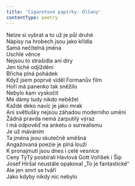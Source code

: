 ```yaml
---
title: 'Cigaretové papírky: Olšany'
contentType: poetry
---
```


<section>

Nelze si vybrat a to už je půl druhé  
Nápisy na hrobech jsou jako křídla  
Samá nečitelná jména  
Uschlé věnce  
Nejsou to strašidla ani díry  
Jen tiché odjíždění  
Břicha plná pohádek  
Když jsem poprvé viděl Formanův film  
Hoří má panenko tak sněžilo  
Nebylo kam vyskočit  
Mé dámy tudy nikdo neběžel  
Každé deko navíc je jako mrak  
Ani světlušky nejsou záhadou moderního umění  
Žádná pravda nemá zarputilý výraz  
I má odpověď na anketu o surrealismu  
Je už máváním  
Ta jména jsou skutečně směšná  
Angažovaná poezie je plná louží  
K pronajmutí jsou dnes i celé vesnice  
Ceny TýTý posbírali Havlová Gott Voříšek i Šíp  
Josef Hiršal neustále opakoval „To je fantastické“  
Ale jen smrt se tváří  
Jako kdyby nikdy nic nebylo

</section>
